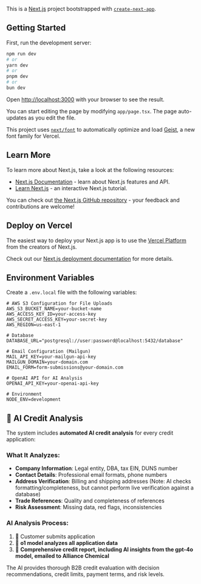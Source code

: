 This is a [Next.js](https://nextjs.org) project bootstrapped with [`create-next-app`](https://nextjs.org/docs/app/api-reference/cli/create-next-app).

## Getting Started

First, run the development server:

```bash
npm run dev
# or
yarn dev
# or
pnpm dev
# or
bun dev
```

Open [http://localhost:3000](http://localhost:3000) with your browser to see the result.

You can start editing the page by modifying `app/page.tsx`. The page auto-updates as you edit the file.

This project uses [`next/font`](https://nextjs.org/docs/app/building-your-application/optimizing/fonts) to automatically optimize and load [Geist](https://vercel.com/font), a new font family for Vercel.

## Learn More

To learn more about Next.js, take a look at the following resources:

- [Next.js Documentation](https://nextjs.org/docs) - learn about Next.js features and API.
- [Learn Next.js](https://nextjs.org/learn) - an interactive Next.js tutorial.

You can check out [the Next.js GitHub repository](https://github.com/vercel/next.js) - your feedback and contributions are welcome!

## Deploy on Vercel

The easiest way to deploy your Next.js app is to use the [Vercel Platform](https://vercel.com/new?utm_medium=default-template&filter=next.js&utm_source=create-next-app&utm_campaign=create-next-app-readme) from the creators of Next.js.

Check out our [Next.js deployment documentation](https://nextjs.org/docs/app/building-your-application/deploying) for more details.

## Environment Variables

Create a `.env.local` file with the following variables:

```env
# AWS S3 Configuration for File Uploads
AWS_S3_BUCKET_NAME=your-bucket-name
AWS_ACCESS_KEY_ID=your-access-key
AWS_SECRET_ACCESS_KEY=your-secret-key
AWS_REGION=us-east-1

# Database
DATABASE_URL="postgresql://user:password@localhost:5432/database"

# Email Configuration (Mailgun)
MAIL_API_KEY=your-mailgun-api-key
MAILGUN_DOMAIN=your-domain.com
EMAIL_FORM=form-submissions@your-domain.com

# OpenAI API for AI Analysis
OPENAI_API_KEY=your-openai-api-key

# Environment
NODE_ENV=development
```

## 🤖 AI Credit Analysis

The system includes **automated AI credit analysis** for every credit application:

### What It Analyzes:
- **Company Information**: Legal entity, DBA, tax EIN, DUNS number
- **Contact Details**: Professional email formats, phone numbers
- **Address Verification**: Billing and shipping addresses (Note: AI checks formatting/completeness, but cannot perform live verification against a database)
- **Trade References**: Quality and completeness of references
- **Risk Assessment**: Missing data, red flags, inconsistencies

### AI Analysis Process:
1. 📝 Customer submits application
2. 🤖 **o1 model analyzes all application data**
3. 📧 **Comprehensive credit report, including AI insights from the gpt-4o model, emailed to Alliance Chemical**

The AI provides thorough B2B credit evaluation with decision recommendations, credit limits, payment terms, and risk levels.
